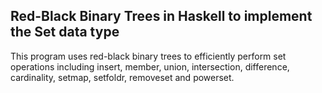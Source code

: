 ## Red-Black Binary Trees in Haskell to implement the Set data type

This program uses red-black binary trees to efficiently perform set operations including insert, member, union, intersection, difference, cardinality, setmap, setfoldr, removeset and powerset.